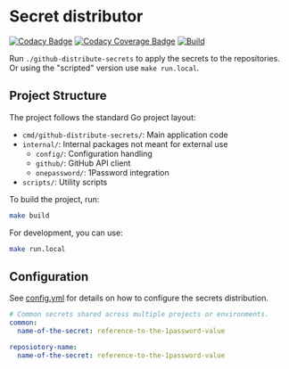# Secret distributor

[![Codacy Badge](https://app.codacy.com/project/badge/Grade/f90eeb7872aa48d587f95a5375a35bed)](https://app.codacy.com/gh/koenighotze/github-distribute-secrets/dashboard?utm_source=gh&utm_medium=referral&utm_content=&utm_campaign=Badge_grade)
[![Codacy Coverage Badge](https://app.codacy.com/project/badge/Coverage/f90eeb7872aa48d587f95a5375a35bed)](https://app.codacy.com/gh/koenighotze/github-distribute-secrets/dashboard?utm_source=gh&utm_medium=referral&utm_content=&utm_campaign=Badge_coverage)
[![Build](https://github.com/koenighotze/github-distribute-secrets/actions/workflows/build.yml/badge.svg)](https://github.com/koenighotze/github-distribute-secrets/actions/workflows/build.yml)

Run `./github-distribute-secrets` to apply the secrets to the repositories. Or using the "scripted" version use `make run.local`.

## Project Structure

The project follows the standard Go project layout:

- `cmd/github-distribute-secrets/`: Main application code
- `internal/`: Internal packages not meant for external use
  - `config/`: Configuration handling
  - `github/`: GitHub API client
  - `onepassword/`: 1Password integration
- `scripts/`: Utility scripts

To build the project, run:

```bash
make build
```

For development, you can use:

```bash
make run.local
```

## Configuration

See [config.yml](./config.yml) for details on how to configure the secrets distribution.

```yaml
# Common secrets shared across multiple projects or environments.
common:
  name-of-the-secret: reference-to-the-1password-value

reposiotory-name:
  name-of-the-secret: reference-to-the-1password-value
```
